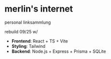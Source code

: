 # merlin's internet

personal linksammlung

rebuild 09/25 w/

- **Frontend**: React + TS + Vite
- **Styling**: Tailwind
- **Backend**: Node.js + Express + Prisma + SQLite

